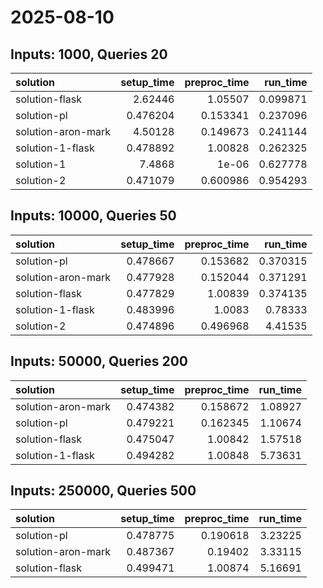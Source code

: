# 2025-08-10

## Inputs: 1000, Queries 20

| solution           |   setup_time |   preproc_time |   run_time |
|:-------------------|-------------:|---------------:|-----------:|
| solution-flask     |     2.62446  |       1.05507  |   0.099871 |
| solution-pl        |     0.476204 |       0.153341 |   0.237096 |
| solution-aron-mark |     4.50128  |       0.149673 |   0.241144 |
| solution-1-flask   |     0.478892 |       1.00828  |   0.262325 |
| solution-1         |     7.4868   |       1e-06    |   0.627778 |
| solution-2         |     0.471079 |       0.600986 |   0.954293 |

## Inputs: 10000, Queries 50

| solution           |   setup_time |   preproc_time |   run_time |
|:-------------------|-------------:|---------------:|-----------:|
| solution-pl        |     0.478667 |       0.153682 |   0.370315 |
| solution-aron-mark |     0.477928 |       0.152044 |   0.371291 |
| solution-flask     |     0.477829 |       1.00839  |   0.374135 |
| solution-1-flask   |     0.483996 |       1.0083   |   0.78333  |
| solution-2         |     0.474896 |       0.496968 |   4.41535  |

## Inputs: 50000, Queries 200

| solution           |   setup_time |   preproc_time |   run_time |
|:-------------------|-------------:|---------------:|-----------:|
| solution-aron-mark |     0.474382 |       0.158672 |    1.08927 |
| solution-pl        |     0.479221 |       0.162345 |    1.10674 |
| solution-flask     |     0.475047 |       1.00842  |    1.57518 |
| solution-1-flask   |     0.494282 |       1.00848  |    5.73631 |

## Inputs: 250000, Queries 500

| solution           |   setup_time |   preproc_time |   run_time |
|:-------------------|-------------:|---------------:|-----------:|
| solution-pl        |     0.478775 |       0.190618 |    3.23225 |
| solution-aron-mark |     0.487367 |       0.19402  |    3.33115 |
| solution-flask     |     0.499471 |       1.00874  |    5.16691 |